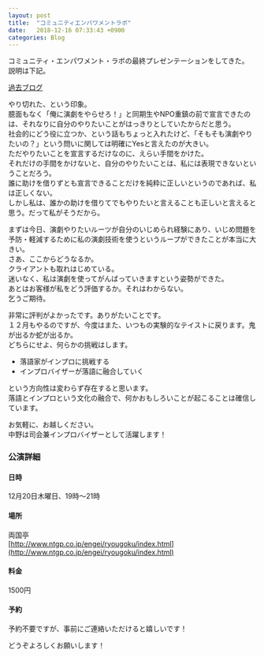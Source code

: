 ```yaml
---
layout: post
title:  "コミュニティエンパワメントラボ"
date:   2018-12-16 07:33:43 +0900
categories: Blog
---
```


コミュニティ・エンパワメント・ラボの最終プレゼンテーションをしてきた。  
説明は下記。

[過去ブログ](https://naoshigenakanoyaze.github.io/blog/2018/11/16/CELabFinal/)　

やり切れた、という印象。  
臆面もなく「俺に演劇をやらせろ！」と同期生やNPO重鎮の前で宣言できたのは、それなりに自分のやりたいことがはっきりとしていたからだと思う。  
社会的にどう役に立つか、という話もちょっと入れたけど、「そもそも演劇やりたいの？」という問いに関しては明確にYesと言えたのが大きい。  
ただやりたいことを宣言するだけなのに、えらい手間をかけた。  
それだけの手間をかけないと、自分のやりたいことは、私には表現できないということだろう。  
誰に助けを借りずとも宣言できることだけを純粋に正しいというのであれば、私は正しくない。  
しかし私は、誰かの助けを借りてでもやりたいと言えることも正しいと言えると思う。だって私がそうだから。

まずは今日、演劇やりたいルーツが自分のいじめられ経験にあり、いじめ問題を予防・軽減するために私の演劇技術を使うというループができたことが本当に大きい。  
さあ、ここからどうなるか。  
クライアントも取れはじめている。  
迷いなく、私は演劇を使ってがんばっていきますという姿勢ができた。  
あとはお客様が私をどう評価するか。それはわからない。  
乞うご期待。  




非常に評判がよかったです。ありがたいことです。  
１２月もやるのですが、今度はまた、いつもの実験的なテイストに戻ります。鬼が出るか蛇が出るか。  
どちらにせよ、何らかの挑戦はします。

* 落語家がインプロに挑戦する
* インプロバイザーが落語に融合していく

という方向性は変わらず存在すると思います。  
落語とインプロという文化の融合で、何かおもしろいことが起こることは確信しています。

お気軽に、お越しください。  
中野は司会兼インプロバイザーとして活躍します！


### 公演詳細

#### 日時  
12月20日木曜日、19時〜21時  

#### 場所  
両国亭  
[http://www.ntgp.co.jp/engei/ryougoku/index.html](http://www.ntgp.co.jp/engei/ryougoku/index.html)


#### 料金  
1500円   
  
#### 予約  
予約不要ですが、事前にご連絡いただけると嬉しいです！



どうぞよろしくお願いします！


